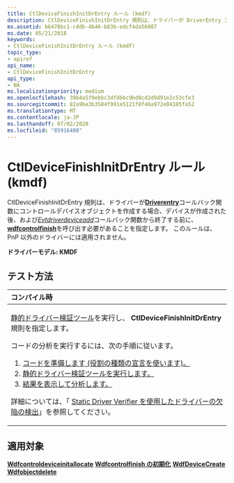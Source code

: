 ```yaml
---
title: CtlDeviceFinishInitDrEntry ルール (kmdf)
description: CtlDeviceFinishInitDrEntry 規則は、ドライバーが DriverEntry コールバック関数にコントロールデバイスオブジェクトを作成する場合、デバイスが作成された後、および EvtDriverDeviceAdd コールバック関数から終了する前に、Wdfcontrolfinish を呼び出す必要があることを指定します。 このルールは、PnP 以外のドライバーには適用されません。
ms.assetid: b6470bc1-c4db-4b46-b83b-edcf4da56087
ms.date: 05/21/2018
keywords:
- CtlDeviceFinishInitDrEntry ルール (kmdf)
topic_type:
- apiref
api_name:
- CtlDeviceFinishInitDrEntry
api_type:
- NA
ms.localizationpriority: medium
ms.openlocfilehash: 39b4a5f9ebbc3dfdbbc9bd8cd2d9d91e2c53cfe3
ms.sourcegitcommit: 82a9be3b3584f991e5121f8f46a972e04185fa52
ms.translationtype: MT
ms.contentlocale: ja-JP
ms.lasthandoff: 07/02/2020
ms.locfileid: "85916498"
---
```

# <a name="ctldevicefinishinitdrentry-rule-kmdf"></a>CtlDeviceFinishInitDrEntry ルール (kmdf)


CtlDeviceFinishInitDrEntry 規則は、ドライバーが[**Driverentry**](https://docs.microsoft.com/windows-hardware/drivers/wdf/driverentry-for-kmdf-drivers)コールバック関数にコントロールデバイスオブジェクトを作成する場合、デバイスが作成された後、および[*Evtdriverdeviceadd*](https://docs.microsoft.com/windows-hardware/drivers/ddi/wdfdriver/nc-wdfdriver-evt_wdf_driver_device_add)コールバック関数から終了する前に、 [**wdfcontrolfinish**](https://docs.microsoft.com/windows-hardware/drivers/ddi/wdfcontrol/nf-wdfcontrol-wdfcontrolfinishinitializing)を呼び出す必要があることを指定します。 このルールは、PnP 以外のドライバーには適用されません。

**ドライバーモデル: KMDF**

<a name="how-to-test"></a>テスト方法
-----------

<table>
<colgroup>
<col width="100%" />
</colgroup>
<thead>
<tr class="header">
<th align="left">コンパイル時</th>
</tr>
</thead>
<tbody>
<tr class="odd">
<td align="left"><p><a href="https://docs.microsoft.com/windows-hardware/drivers/devtest/static-driver-verifier" data-raw-source="[Static Driver Verifier](https://docs.microsoft.com/windows-hardware/drivers/devtest/static-driver-verifier)">静的ドライバー検証ツール</a>を実行し、 <strong>CtlDeviceFinishInitDrEntry</strong>規則を指定します。</p>
コードの分析を実行するには、次の手順に従います。
<ol>
<li><a href="https://docs.microsoft.com/windows-hardware/drivers/devtest/using-static-driver-verifier-to-find-defects-in-drivers#preparing-your-source-code" data-raw-source="[Prepare your code (use role type declarations).](https://docs.microsoft.com/windows-hardware/drivers/devtest/using-static-driver-verifier-to-find-defects-in-drivers#preparing-your-source-code)">コードを準備します (役割の種類の宣言を使います)。</a></li>
<li><a href="https://docs.microsoft.com/windows-hardware/drivers/devtest/using-static-driver-verifier-to-find-defects-in-drivers#running-static-driver-verifier" data-raw-source="[Run Static Driver Verifier.](https://docs.microsoft.com/windows-hardware/drivers/devtest/using-static-driver-verifier-to-find-defects-in-drivers#running-static-driver-verifier)">静的ドライバー検証ツールを実行します。</a></li>
<li><a href="https://docs.microsoft.com/windows-hardware/drivers/devtest/using-static-driver-verifier-to-find-defects-in-drivers#viewing-and-analyzing-the-results" data-raw-source="[View and analyze the results.](https://docs.microsoft.com/windows-hardware/drivers/devtest/using-static-driver-verifier-to-find-defects-in-drivers#viewing-and-analyzing-the-results)">結果を表示して分析します。</a></li>
</ol>
<p>詳細については、「 <a href="https://docs.microsoft.com/windows-hardware/drivers/devtest/using-static-driver-verifier-to-find-defects-in-drivers" data-raw-source="[Using Static Driver Verifier to Find Defects in Drivers](https://docs.microsoft.com/windows-hardware/drivers/devtest/using-static-driver-verifier-to-find-defects-in-drivers)">Static Driver Verifier を使用したドライバーの欠陥の検出</a>」を参照してください。</p></td>
</tr>
</tbody>
</table>

<a name="applies-to"></a>適用対象
----------

[**Wdfcontroldeviceinitallocate**](https://docs.microsoft.com/windows-hardware/drivers/ddi/wdfcontrol/nf-wdfcontrol-wdfcontroldeviceinitallocate) 
[**Wdfcontrolfinish の初期化**](https://docs.microsoft.com/windows-hardware/drivers/ddi/wdfcontrol/nf-wdfcontrol-wdfcontrolfinishinitializing) 
[**WdfDeviceCreate**](https://docs.microsoft.com/windows-hardware/drivers/ddi/wdfdevice/nf-wdfdevice-wdfdevicecreate) 
[**Wdfobjectdelete**](https://docs.microsoft.com/windows-hardware/drivers/ddi/wdfobject/nf-wdfobject-wdfobjectdelete)
 

 





